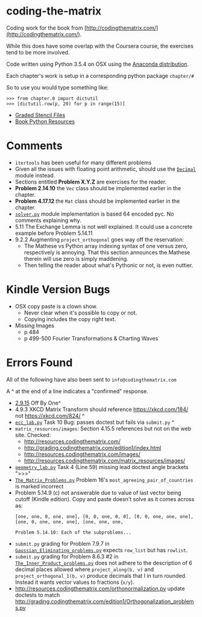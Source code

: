 # coding-the-matrix

Coding work for the book from [http://codingthematrix.com/](http://codingthematrix.com/). 

While this does have some overlap with the Coursera course, the exercises tend to be more involved. 

Code written using Python 3.5.4 on OSX using the [Anaconda distribution](https://www.anaconda.com/download/). 

Each chapter's work is setup in a corresponding python package `chapter/#`

So to use you would type something like: 

    >>> from chapter.0 import dictutil
    >>> [dictutil.row(p, 20) for p in range(15)]

 * [Graded Stencil Files](grading/)
 * [Book Python Resources](resources/)

# Comments

 * `itertools` has been useful for many different problems
 * Given all the issues with floating point arithmetic, should use the [`Decimal`](https://docs.python.org/3/library/decimal.html) module instead.
 * Sections entitled **Problem X.Y.Z** are exercises for the reader.
 * **Problem 2.14.10** the `Vec` class should be implemented earlier in the chapter. 
 * **Problem 4.17.12** the `Mat` class should be implemented earlier in the chapter. 
 * [`solver.py`](solver.py) module implementation is based 64 encoded pyc. No comments explaining why. 
 * 5.11 The Exchange Lemma is not well explained. It could use a concrete example before Problem 5.14.11
 * 9.2.2 Augmenting `project_orthogonal` goes way off the reservation:
   * The Mathese vs Python array indexing syntax of one versus zero, respectively is annoying. That this section announces the Mathese therein will use zero is simply maddening.
   * Then telling the reader about what's Pythonic or not, is even nuttier.

# Kindle Version Bugs

 * OSX copy paste is a clown show.
   * Never clear when it's possible to copy or not.
   * Copying includes the copy right text.
 * Missing Images
   * p 484
   * p 499-500 Fourier Transformations & Charting Waves
   


# Errors Found

All of the following have also been sent to `info@codingthematrix.com`

A ^ at the end of a line indicates a "confirmed" response.  

 * [2.9.15](chapter2/quiz_2_9_15_errata.py) Off By One^ 
 * 4.9.3 XKCD Matrix Transform should reference https://xkcd.com/184/ not https://xkcd.com/824/ ^
 * [`ecc_lab.py`](./matrix/ecc_lab.py) Task 10 Bug: passes doctest but fails via `submit.py` ^
 * `matrix_resources/images`: Section 4.15.5 references but not on the web site. Checked: 
   * http://resources.codingthematrix.com/ 
   * http://grading.codingthematrix.com/edition1/index.html
   * http://resources.codingthematrix.com/images/
   * http://resources.codingthematrix.com/matrix_resources/images/
 * [`geometry_lab.py`](matrix/geometry_lab.py) Task 4 (Line 59) missing lead doctest angle brackets ">>>"
 * [`The_Matrix_Problems.py`](matrix/The_Matrix_problems.py) Problem 16's `most_agreeing_pair_of_countries` is marked incorrect
 * Problem 5.14.9 (c) not answerable due to value of last vector being cutoff (Kindle edition). Copy and paste doesn't solve as it comes across as:
   ```
   [one, one, 0, one, one], [0, 0, one, 0, 0], [0, 0, one, one, one], [one, 0, one, one, one], [one, one, one,
   
   Problem 5.14.10: Each of the subproblems...
   ```
 * `submit.py` grading for Problem 7.9.7 in [`Gaussian_Eliminating_problems.py`](grading/Gaussian_Elimination_problems.py) expects `row_list` but has `rowlist`.
 * `submit.py` grading for Problem 8.6.3 #2 in [`The_Inner_Product_problems.py`](grading/The_Inner_Product_problems.py) does not adhere to the description of 6 decimal places allowed where `project_along(b, v)` and `project_orthogonal_1(b, v)` produce decimals that I in turn rounded. Instead it wants vector values to fractions (`x/y`).
 * http://resources.codingthematrix.com/orthonormalization.py update doctests to match http://grading.codingthematrix.com/edition1/Orthogonalization_problems.py